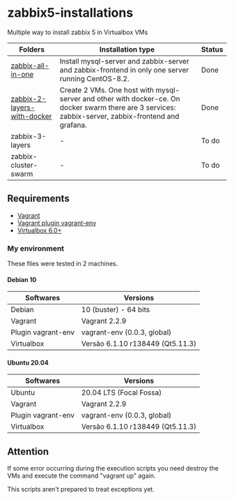 # zabbix5-installations

Multiple way to install zabbix 5 in Virtualbox VMs

| Folders | Installation type |  Status |
| - | - | - |
| [zabbix-all-in-one](zabbix-all-in-one/README.md) | Install mysql-server and zabbix-server and zabbix-frontend in only one server running CentOS-8.2. | Done |
| [zabbix-2-layers-with-docker](zabbix-2-layers-with-docker/README.md) | Create 2 VMs. One host with mysql-server and other with docker-ce. On docker swarm there are 3 services: zabbix-server, zabbix-frontend and grafana.| Done |
| zabbix-3-layers | - | To do |
| zabbix-cluster-swarm | - | To do |

## Requirements

* [Vagrant](https://www.vagrantup.com/)
* [Vagrant plugin vagrant-env](https://github.com/gosuri/vagrant-env)
* [Virtualbox 6.0+](https://www.virtualbox.org/)

### My environment

These files were tested in 2 machines.

#### Debian 10

| Softwares | Versions |  
| - | - |
| Debian | 10 (buster) - 64 bits |  
| Vagrant |Vagrant 2.2.9 |  
| Plugin vagrant-env | vagrant-env (0.0.3, global) |  
| Virtualbox | Versão 6.1.10 r138449 (Qt5.11.3) |

#### Ubuntu 20.04

| Softwares | Versions |  
| - | - |
| Ubuntu | 20.04 LTS (Focal Fossa) |  
| Vagrant | Vagrant 2.2.9 |  
| Plugin vagrant-env | vagrant-env (0.0.3, global) |  
| Virtualbox | Versão 6.1.10 r138449 (Qt5.11.3) |

## Attention

If some error occurring during the execution scripts you need destroy the VMs and execute the command "vagrant up" again.

This scripts aren't prepared to treat exceptions yet.
